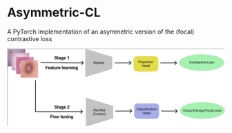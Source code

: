 # Asymmetric-CL
A PyTorch implementation of an asymmetric version of the (focal) contrastive loss

![alt text](https://github.com/valentinovito/Asymmetric-CL/blob/main/architecture.jpg)
